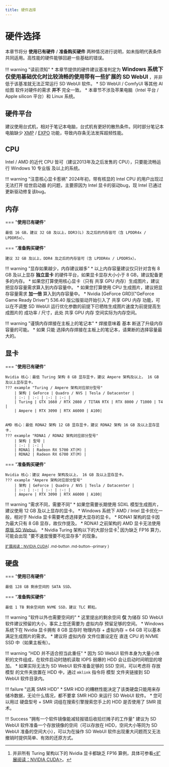 ```yaml
---
title: 硬件选择
---
```

# 硬件选择
本章节将分 __使用已有硬件__ / __准备购买硬件__ 两种情况进行说明，如未指明代表条件共同适用。高性能的硬件能够回避一些基础的错误。

!!! warning "读前须知"
    * 本章节提供的硬件建议基准判定为 <big>__Windows 系统下仅使用基础优化时比较流畅的使用带有一些扩展的 SD WebUI__</big> ，并非低于该基准就无法正常运行 SD WebUI 软件。
    * SD WebUI / ComfyUI 等其他 AI 绘图 软件对硬件的需求 __并不__ 完全一致。
    * 本章节不涉及苹果电脑（Intel 平台 / Apple silicon 平台）和 Linux 系统。

## 硬件平台
建议使用台式机，相对于笔记本电脑，台式机有更好的散热条件。同时部分笔记本电脑缺少 [XMP](https://www.intel.cn/content/www/cn/zh/gaming/extreme-memory-profile-xmp.html "英特尔® 极限内存配置文件") / [EXPO](https://www.amd.com/zh-cn/products/processors/technologies/expo.html "AMD Extended Profiles for Overclocking") 功能，导致内存条无法发挥超频性能。

## CPU
Intel / AMD 的近代 CPU 皆可（建议2013年及之后发售的 CPU），只要能流畅运行 Windows 10 专业版 及以上的系统。

!!! warning "注意核心显卡惹祸"
    2024年初，带有核显的 Intel CPU 的用户出现过无法打开 绘世启动器 的问题，主要原因为 Intel 显卡的驱动bug，现 Intel 已通过更新驱动修复该bug。

## 内存
=== "__使用已有硬件__"

    最低 16 GB，建议 32 GB 及以上，DDR3(L) 及之后的内存皆可（含 LPDDR4x / LPDDR5x）。

=== "__准备购买硬件__"

    建议 32 GB 及以上，DDR4 及之后的内存皆可（含 LPDDR4x / LPDDR5x）。

!!! warning "显存如果越少，内存建议越多"
    * 以上内存容量建议仅只针对含有 8 GB 及以上显存 __独立显卡__ 的硬件平台，如果显卡显存大小小于 8 GB，建议配备更多的内存。
    * 如果您打算使用核心显卡（只有 共享 GPU 内存）生成图片，建议把显存容量需求算入到内存容量中。
    * 如果您打算使用 CPU 生成图片，建议把显存容量需求 __加一倍__ 算入到内存容量中。
    * Nvidia [GeForce GRD]("GeForce Game Ready Driver") 536.40 版公版驱动开始引入了 共享 GPU 内存 功能，可以在不调整 SD WebUI 运行优化参数的前提下已牺牲生成图片速度为前提提高生成图片的 成功率 / 尺寸，此处 共享 GPU 内存 空间实际为内存空间。

!!! warning "谨慎内存焊接在主板上的笔记本"
    * 焊接意味着 基本 断送了升级内存容量的可能。
    * 如果 只能 选择内存焊接在主板上的笔记本，请果断的选择容量最大的。
    
## 显卡
=== "__使用已有硬件__"

    Nvidia 核心：最低 Turing 架构 8 GB 显存显卡，建议 Ampere 架构及以上， 16 GB 及以上显存显卡。
    ??? example "Turing / Ampere 架构对应部分型号"
        | 架构 | GeForce | Quadro / NVS | Tesla / Datacenter |
        | :-: | :-: | :-: | :-: |
        | Turing | GTX 1660 / RTX 2080 / TITAN RTX | RTX 8000 / T1000 | T4 |
        | Ampere | RTX 3090 | RTX A6000 | A100|


    AMD 核心：最低 RDNA2 架构 12 GB 显存显卡，建议 RDNA2 架构 16 GB 及以上显存显卡.
    ??? example "RDNA1 / RDNA2 架构对应部分型号"
        | 架构 | 型号 |
        | :-: | :-: |
        | RDNA1 | Radeon RX 5700 XT(M) |
        | RDNA2 | Radeon RX 6700 XT(M) |

=== "__准备购买硬件__"

    Nvidia 核心：建议 Ampere 架构及以上， 16 GB 及以上显存显卡。
    ??? example "Ampere 架构对应部分型号"
        | 架构 | GeForce | Quadro / NVS | Tesla / Datacenter |
        | :-: | :-: | :-: | :-: |
        | Ampere | RTX 3090 | RTX A6000 | A100|

!!! warning "需求不同，需要不同"
    * 如果您需要长期使用 SDXL 模型生成图片，建议使用 12 GB 及以上显存的显卡。
    * Windows 系统下 AMD / Intel 显卡优化一般，相对于 Nvidia 显卡需要考虑选择更大显存的显卡。
    * RDNA1 架构的显卡因为最大只有 8 GB 显存，故仅作提及。
    * RDNA1 之前架构的 AMD 显卡无法使用 [原版 SD Webui](https://github.com/AUTOMATIC1111/stable-diffusion-webui "AUTOMATIC1111，SD WebUI的母亲（父亲？）")。
    * Nvidia Turing 架构以下的大部分显卡[^1] 因为缺乏 FP16 算力，可能会出现 "要不速度慢要不吃显存多" 的现象。

[^1]:并非所有 Turing 架构以下的 Nvidia 显卡都缺乏 FP16 算例，具体可参看[<扩展阅读：NVIDIA CUDA>](./cuda.md)。

<small>[扩展阅读：NVIDIA CUDA](./cuda.md){ .md-button .md-button--primary }</small>

## 硬盘
=== "__使用已有硬件__"

    最低 128 GB 剩余空间的 SATA SSD。

=== "__准备购买硬件__"

    最低 1 TB 剩余空间的 NVME SSD，建议 TLC 颗粒。

!!! warning "软件以外也需要空间的"
    * 这里提出的剩余空间 __仅__ 为储存 SD WebUI 软件建议预留的大小，事实上您还需要为 虚拟内存 预留足够的空间。
    * Windows 系统下在 Nvidia 显卡拥有 8 GB 显存时 物理内存 + 虚拟内存 = 64 GB 可以基本满足生成图片的需求。
    * 建议将 虚拟内存 文件位置设定在 直连 CPU 的 NVME SSD 中（如果主板有）。
    
!!! warning "HDD 并不适合担当此重任"
    * 因为 SD WebUI 软件本身为大量小体积的文件组成，在软件启动时随机读取 IOPS 弱爆的 HDD 会让启动时间明显的增加。
    * 如果实际无法为 SD WebUI 软件准备足够的 SSD 空间，可以考虑将 存放模型 的文件夹放置在 HDD 中，通过 `mklink` 指令将 模型 文件夹链接到 SD WebUI 软件目录内。
    
!!! failure "远离 SMR HDD"
    * SMR HDD 的糟糕性能决定了该类硬盘只能用来存储冷数据，无论什么情况，都不要拿 SMR HDD 来运行 SD WebUI 软件。
    * 您可以用过 硬盘型号 + SMR 词组在搜索引擎搜索您手上的 HDD 是否使用了 SMR 技术。

!!! Success "拥有一个软件镜像能减轻报错后收拾烂摊子的工作量"
    建议为 SD WebUI 软件准备一个存放镜像的空间（可以存放在 HDD，空间大小等同为 SD WebUI 准备的空间大小），可以为在操作 SD WebUI 软件出现重大问题而又无法撤销时提供简单、有效的还原方式。